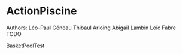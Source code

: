 # ActionPiscine
Authors:
Léo-Paul Géneau
Thibaul Arloing
Abigaïl Lambin
Loïc Fabre
<br/>
TODO<br/>

BasketPoolTest<br/>
